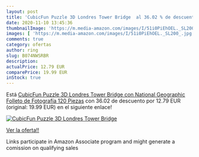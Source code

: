 ```yaml
---
layout: post
title: 'CubicFun Puzzle 3D Londres Tower Bridge  al 36.02 % de descuento'
date: 2020-11-10 13:45:36
thumbnailImage: 'https://m.media-amazon.com/images/I/51i0PiEhOEL._SL200_.jpg'
images: [ 'https://m.media-amazon.com/images/I/51i0PiEhOEL._SL200_.jpg' ]
comments: true
category: ofertas
author: ring
slug: B074NWSRBR
description:
actualPrice: 12.79 EUR
comparePrice: 19.99 EUR
inStock: true
---
```


Está [CubicFun Puzzle 3D Londres Tower Bridge  con National Geographic Folleto de Fotografía  120 Piezas](https://www.amazon.es/dp/B074NWSRBR/?tag=tolees-21) con 36.02 de descuento por 12.79 EUR (original: 19.99 EUR) en el siguiente enlace!

[![CubicFun Puzzle 3D Londres Tower Bridge ](https://m.media-amazon.com/images/I/51i0PiEhOEL._SL200_.jpg)](https://www.amazon.es/dp/B074NWSRBR/?tag=tolees-21)

[Ver la oferta!!](https://www.amazon.es/dp/B074NWSRBR/?tag=tolees-21)

Links participate in Amazon Associate program and might generate a comission on qualifying sales


